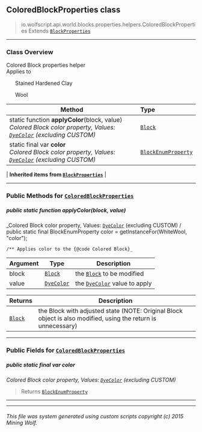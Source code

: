 ## ColoredBlockProperties __class__

>io.wolfscript.api.world.blocks.properties.helpers.ColoredBlockProperties
>Extends [`BlockProperties`](BlockProperties.md)

---

### Class Overview

Colored Block properties helper<br/> Applies to<br/> <ul>Stained Hardened Clay</ul> <ul>Wool</ul>

Method | Type   
--- | :--- 
static function __applyColor__(block, value) <br> _Colored Block color property, Values: [`DyeColor`](../../../../DyeColor.md) (excluding CUSTOM)_ | [`Block`](../../Block.md)
static final var __color__ <br> _Colored Block color property, Values: [`DyeColor`](../../../../DyeColor.md) (excluding CUSTOM)_ | [`BlockEnumProperty`](../BlockEnumProperty.md)
 |
__Inherited items from [`BlockProperties`](BlockProperties.md)__ |





---


### Public Methods for [`ColoredBlockProperties`](ColoredBlockProperties.md)

##### <a id='applycolor'></a>public static function __applyColor__(block, value)

_Colored Block color property, Values: [`DyeColor`](../../../../DyeColor.md) (excluding CUSTOM) /
    public static final BlockEnumProperty color = getInstanceFor(WhiteWool, "color");

    /** Applies color to the {@code Colored Block}_

Argument | Type | Description  
--- | --- | --- 
block | [`Block`](../../Block.md) | the [`Block`](../../Block.md) to be modified
value | [`DyeColor`](../../../../DyeColor.md) | the [`DyeColor`](../../../../DyeColor.md) value to apply

Returns | Description
--- | --- 
[`Block`](../../Block.md) | the Block with adjusted state (NOTE: Original Block object is also modified, using the return is unnecessary)


---

### Public Fields for [`ColoredBlockProperties`](ColoredBlockProperties.md)

##### <a id='color'></a>public static final var __color__

_Colored Block color property, Values: [`DyeColor`](../../../../DyeColor.md) (excluding CUSTOM)_

>Returns
>  [`BlockEnumProperty`](../BlockEnumProperty.md)

---


---


###### This file was system generated using custom scripts copyright (c) 2015 Mining Wolf.
	

